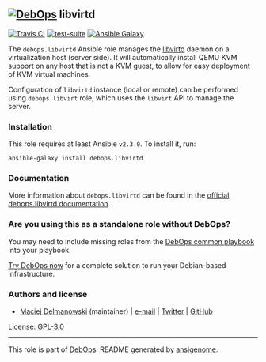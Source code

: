 ## [![DebOps](https://debops.org/images/debops-small.png)](https://debops.org) libvirtd

<!-- This file was generated by Ansigenome. Do not edit this file directly but
     instead have a look at the files in the ./meta/ directory. -->

[![Travis CI](https://img.shields.io/travis/debops/ansible-libvirtd.svg?style=flat)](https://travis-ci.org/debops/ansible-libvirtd)
[![test-suite](https://img.shields.io/badge/test--suite-ansible--libvirtd-blue.svg?style=flat)](https://github.com/debops/test-suite/tree/master/ansible-libvirtd/)
[![Ansible Galaxy](https://img.shields.io/badge/galaxy-debops.libvirtd-660198.svg?style=flat)](https://galaxy.ansible.com/debops/libvirtd)


The `debops.libvirtd` Ansible role manages the [libvirtd][libvirt]
daemon on a virtualization host (server side). It will automatically
install QEMU KVM support on any host that is not a KVM guest, to allow for
easy deployment of KVM virtual machines.

Configuration of `libvirtd` instance (local or remote) can be performed using
`debops.libvirt` role, which uses the `libvirt` API to manage the server.

[libvirt]: https://libvirt.org/

### Installation

This role requires at least Ansible `v2.3.0`. To install it, run:

```Shell
ansible-galaxy install debops.libvirtd
```

### Documentation

More information about `debops.libvirtd` can be found in the
[official debops.libvirtd documentation](https://docs.debops.org/en/latest/ansible/roles/ansible-libvirtd/docs/).



### Are you using this as a standalone role without DebOps?

You may need to include missing roles from the [DebOps common
playbook](https://github.com/debops/debops-playbooks/blob/master/playbooks/common.yml)
into your playbook.

[Try DebOps now](https://debops.org/) for a complete solution to run your Debian-based infrastructure.





### Authors and license

- [Maciej Delmanowski](https://docs.debops.org/en/latest/debops-keyring/docs/entities.html#debops-keyring-entity-drybjed) (maintainer) | [e-mail](mailto:drybjed@gmail.com) | [Twitter](https://twitter.com/drybjed) | [GitHub](https://github.com/drybjed)

License: [GPL-3.0](https://tldrlegal.com/license/gnu-general-public-license-v3-%28gpl-3%29)

***

This role is part of [DebOps](https://debops.org/). README generated by [ansigenome](https://github.com/nickjj/ansigenome/).

